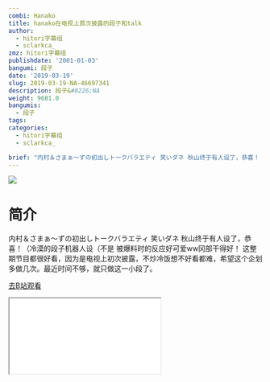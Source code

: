 ```yaml
---
combi: Hanako
title: hanako在电视上首次披露的段子和talk
author:
  - hitori字幕组
  - sclarkca_
zmz: hitori字幕组
publishdate: '2001-01-03'
bangumi: 段子
date: '2019-03-19'
slug: 2019-03-19-NA-46697341
description: 段子&#8226;NA
weight: 9681.0
bangumis: 
  - 段子
tags:
categories:
  - hitori字幕组
  - sclarkca_

brief: "内村＆さまぁ～ずの初出しトークバラエティ 笑いダネ 秋山终于有人设了，恭喜！（冷漠的段子机器人设（不是 被爆料时的反应好可爱ww冈部干得好！ 这整期节目都很好看，因为是电视上初次披露，不炒冷饭想不好看都难，希望这个企划多做几次。最近时间不够，就只做这一小段了。"
---
```

![](https://i.imgur.com/gPXdZMS.jpg)
# 简介  
内村＆さまぁ～ずの初出しトークバラエティ 笑いダネ
秋山终于有人设了，恭喜！（冷漠的段子机器人设（不是
被爆料时的反应好可爱ww冈部干得好！
这整期节目都很好看，因为是电视上初次披露，不炒冷饭想不好看都难，希望这个企划多做几次。最近时间不够，就只做这一小段了。  

[去B站观看](https://www.bilibili.com/video/av46697341/)
<div class ="resp-container"><iframe class="testiframe" src="//player.bilibili.com/player.html?aid=46697341"", scrolling="no", allowfullscreen="true" > </iframe></div> 
